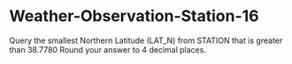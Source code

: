 # Weather-Observation-Station-16

Query the smallest Northern Latitude (LAT_N) from STATION that is greater than 38.7780 Round your answer to 4 decimal places.
